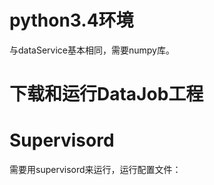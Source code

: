 # python3.4环境

与dataService基本相同，需要numpy库。



# 下载和运行DataJob工程



# Supervisord

需要用supervisord来运行，运行配置文件：

```

```




